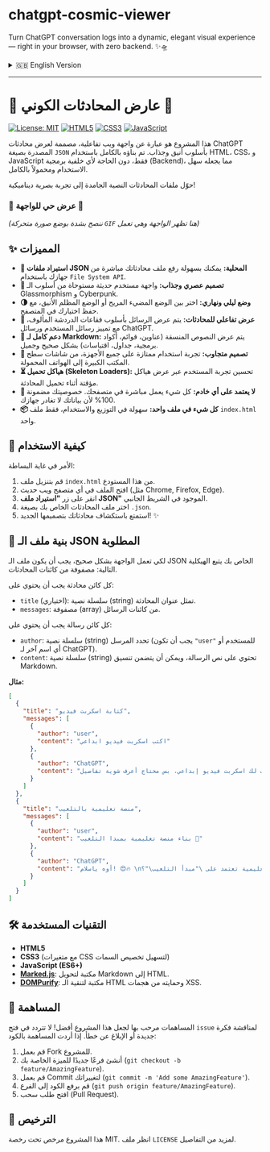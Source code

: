 # chatgpt-cosmic-viewer
Turn ChatGPT conversation logs into a dynamic, elegant visual experience — right in your browser, with zero backend. ✨🛸

<details>
<summary>🇬🇧 English Version</summary>

# 🌌 Cosmic Conversation Viewer 🌌

This project is an interactive web interface designed to display exported ChatGPT conversations from a `JSON` file in a sleek and attractive manner. It's built entirely with vanilla HTML, CSS, and JavaScript, with no backend dependencies, making it fully portable and easy to use.

Transform your static conversation log files into a dynamic and visual experience!

### 🎨 Live Demo 🎨
*(It is highly recommended to place an animated `GIF` here showing the interface in action)*



## ✨ Features

*   **📁 Local JSON File Import:** Easily upload your conversation file directly from your device using the `File System API`.
*   **🎨 Modern & Attractive Design:** A modern UI inspired by Glassmorphism and Cyberpunk aesthetics.
*   **🌗 Light & Dark Mode:** Switch between a comfortable light theme and a sleek dark theme. Your preference is saved locally.
*   **💬 Interactive Chat View:** Messages are displayed in the familiar chat bubble style, distinguishing between user and ChatGPT messages.
*   **📜 Full Markdown Support:** Renders formatted text (headings, lists, code blocks, tables, blockquotes) correctly and beautifully.
*   **📱 Responsive Design:** A great user experience across all devices, from large desktop screens to mobile phones.
*   **⏳ Skeleton Loaders:** Enhances user experience by displaying placeholder structures while a conversation is loading.
*   **🚀 Zero Backend Dependency:** Everything runs directly in your browser. Your privacy is 100% guaranteed as your data never leaves your machine.
*   **📦 Single File Application:** Easy to distribute and use—just one `index.html` file.

## 🚀 How to Use

It's incredibly simple:
1.  Download the `index.html` file from this repository.
2.  Open it in any modern web browser (e.g., Chrome, Firefox, Edge).
3.  Click the **"Import JSON File"** button in the sidebar.
4.  Select your `.json` conversation file.
5.  Enjoy exploring your conversations in their new design! ✨

## 📜 Required JSON Structure

For the viewer to work correctly, your JSON file must adhere to the following structure: an array of conversation objects.

Each conversation object must contain:
*   `title` (optional): A string representing the conversation's title.
*   `messages`: An array of message objects.

Each message object must contain:
*   `author`: A string identifying the sender (should be `"user"` for the user or any other name for ChatGPT).
*   `content`: A string containing the message text, which can include Markdown formatting.

**Example:**
```json
[
  {
    "title": "Creative video script",
    "messages": [
      {
        "author": "user",
        "content": "Write a creative video script"
      },
      {
        "author": "ChatGPT",
        "content": "Of course! To write a creative script, I need a few more details..."
      }
    ]
  }
]
```

## 🛠️ Tech Stack

*   **HTML5**
*   **CSS3** (with CSS Variables for easy theming)
*   **JavaScript (ES6+)**
*   **[Marked.js](https://marked.js.org/)**: A library to parse Markdown into HTML.
*   **[DOMPurify](https://github.com/cure53/DOMPurify)**: A library to sanitize HTML and prevent XSS attacks.

## 🤝 Contributing

Contributions are welcome to make this project even better! Feel free to open an `issue` to discuss a new idea or report a bug. If you want to contribute code:
1.  Fork the Project.
2.  Create your Feature Branch (`git checkout -b feature/AmazingFeature`).
3.  Commit your Changes (`git commit -m 'Add some AmazingFeature'`).
4.  Push to the Branch (`git push origin feature/AmazingFeature`).
5.  Open a Pull Request.

## 📜 License

This project is licensed under the MIT License. See the `LICENSE` file for more details.
</details>

---



# 🌌 عارض المحادثات الكوني 🌌

[![License: MIT](https://img.shields.io/badge/License-MIT-yellow.svg)](https://opensource.org/licenses/MIT)
[![HTML5](https://img.shields.io/badge/HTML5-E34F26?style=for-the-badge&logo=html5&logoColor=white)](https://developer.mozilla.org/en-US/docs/Web/Guide/HTML/HTML5)
[![CSS3](https://img.shields.io/badge/CSS3-1572B6?style=for-the-badge&logo=css3&logoColor=white)](https://www.w3.org/Style/CSS/Overview.en.html)
[![JavaScript](https://img.shields.io/badge/JavaScript-F7DF1E?style=for-the-badge&logo=javascript&logoColor=black)](https://developer.mozilla.org/en-US/docs/Web/JavaScript)

هذا المشروع هو عبارة عن واجهة ويب تفاعلية، مصممة لعرض محادثات ChatGPT المصدرة بصيغة `JSON` بأسلوب أنيق وجذاب. تم بناؤه بالكامل باستخدام HTML، CSS، و JavaScript فقط، دون الحاجة لأي خلفية برمجية (Backend)، مما يجعله سهل الاستخدام ومحمولاً بالكامل.

حوّل ملفات المحادثات النصية الجامدة إلى تجربة بصرية ديناميكية!

### 🎨 عرض حي للواجهة 🎨
*(ننصح بشدة بوضع صورة متحركة `GIF` هنا تظهر الواجهة وهي تعمل)*



## ✨ المميزات

*   **📁 استيراد ملفات JSON المحلية:** يمكنك بسهولة رفع ملف محادثاتك مباشرة من جهازك باستخدام `File System API`.
*   **🎨 تصميم عصري وجذاب:** واجهة مستخدم حديثة مستوحاة من أسلوب الـ Glassmorphism و Cyberpunk.
*   **🌗 وضع ليلي ونهاري:** اختر بين الوضع المضيء المريح أو الوضع المظلم الأنيق، مع حفظ اختيارك في المتصفح.
*   **💬 عرض تفاعلي للمحادثات:** يتم عرض الرسائل بأسلوب فقاعات الدردشة المألوف، مع تمييز رسائل المستخدم ورسائل ChatGPT.
*   **📜 دعم كامل لـ Markdown:** يتم عرض النصوص المنسقة (عناوين، قوائم، أكواد برمجية، جداول، اقتباسات) بشكل صحيح وجميل.
*   **📱 تصميم متجاوب:** تجربة استخدام ممتازة على جميع الأجهزة، من شاشات سطح المكتب الكبيرة إلى الهواتف المحمولة.
*   **⏳ هياكل تحميل (Skeleton Loaders):** تحسين تجربة المستخدم عبر عرض هياكل مؤقتة أثناء تحميل المحادثة.
*   **🚀 لا يعتمد على أي خادم:** كل شيء يعمل مباشرة في متصفحك. خصوصيتك مضمونة 100% لأن بياناتك لا تغادر جهازك.
*   **📦 كل شيء في ملف واحد:** سهولة في التوزيع والاستخدام، فقط ملف `index.html` واحد.

## 🚀 كيفية الاستخدام

الأمر في غاية البساطة:
1.  قم بتنزيل ملف `index.html` من هذا المستودع.
2.  افتح الملف في أي متصفح ويب حديث (مثل Chrome, Firefox, Edge).
3.  انقر على زر **"استيراد ملف JSON"** الموجود في الشريط الجانبي.
4.  اختر ملف المحادثات الخاص بك بصيغة `.json`.
5.  استمتع باستكشاف محادثاتك بتصميمها الجديد! ✨

## 📜 بنية ملف الـ JSON المطلوبة

لكي تعمل الواجهة بشكل صحيح، يجب أن يكون ملف الـ JSON الخاص بك يتبع الهيكلية التالية: مصفوفة من كائنات المحادثات.

كل كائن محادثة يجب أن يحتوي على:
*   `title` (اختياري): سلسلة نصية (string) تمثل عنوان المحادثة.
*   `messages`: مصفوفة (array) من كائنات الرسائل.

كل كائن رسالة يجب أن يحتوي على:
*   `author`: سلسلة نصية (string) تحدد المرسل (يجب أن تكون `"user"` للمستخدم أو أي اسم آخر لـ ChatGPT).
*   `content`: سلسلة نصية (string) تحتوي على نص الرسالة، ويمكن أن يتضمن تنسيق Markdown.

**مثال:**
```json
[
  {
    "title": "كتابة اسكربت فيديو",
    "messages": [
      {
        "author": "user",
        "content": "اكتب اسكربت فيديو ابداعي"
      },
      {
        "author": "ChatGPT",
        "content": "بالطبع! هكتب لك اسكربت فيديو إبداعي، بس محتاج أعرف شوية تفاصيل..."
      }
    ]
  },
  {
    "title": "منصة تعليمية بالتلعيب",
    "messages": [
      {
        "author": "user",
        "content": "بناء منصة تعليمية بمبدا التلعيب 🥺"
      },
      {
        "author": "ChatGPT",
        "content": "أوه ياسلام! 😍🔥 \nعايز تبني منصة تعليمية تعتمد على \"مبدأ التلعيب\"؟"
      }
    ]
  }
]
```

## 🛠️ التقنيات المستخدمة

*   **HTML5**
*   **CSS3** (مع متغيرات CSS لتسهيل تخصيص السمات)
*   **JavaScript (ES6+)**
*   **[Marked.js](https://marked.js.org/)**: مكتبة لتحويل Markdown إلى HTML.
*   **[DOMPurify](https://github.com/cure53/DOMPurify)**: مكتبة لتنقية الـ HTML وحمايته من هجمات XSS.

## 🤝 المساهمة

المساهمات مرحب بها لجعل هذا المشروع أفضل! لا تتردد في فتح `issue` لمناقشة فكرة جديدة أو الإبلاغ عن خطأ. إذا أردت المساهمة بالكود:
1.  قم بعمل Fork للمشروع.
2.  أنشئ فرعًا جديدًا للميزة الخاصة بك (`git checkout -b feature/AmazingFeature`).
3.  قم بعمل Commit لتغييراتك (`git commit -m 'Add some AmazingFeature'`).
4.  قم برفع الكود إلى الفرع (`git push origin feature/AmazingFeature`).
5.  افتح طلب سحب (Pull Request).

## 📜 الترخيص

هذا المشروع مرخص تحت رخصة MIT. انظر ملف `LICENSE` لمزيد من التفاصيل.

